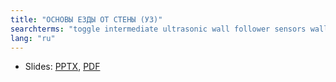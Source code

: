 ```yaml
---
title: "ОСНОВЫ ЕЗДЫ ОТ СТЕНЫ (УЗ)"
searchterms: "toggle intermediate ultrasonic wall follower sensors wall_follower ultrasonic_wall_follower basic_ultrasonic_wall_follower"
lang: "ru"
---
```

 <ul>
 <li class="ng-binding">Slides:
 <a href="ProgrammingLessons/intermediate/UltrasonicWallFollow.pptx">PPTX</a>,
 <a href="ProgrammingLessons/intermediate/UltrasonicWallFollow.pdf">PDF</a>
 </li>
 </ul>
